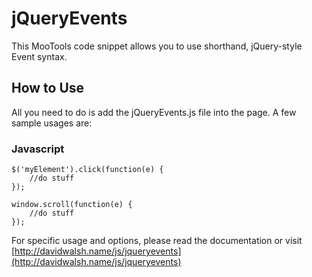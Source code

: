 jQueryEvents
=========

This MooTools code snippet allows you to use shorthand, jQuery-style Event syntax.

How to Use
----------

All you need to do is add the jQueryEvents.js file into the page.  A few sample usages are:
	
### Javascript
	$('myElement').click(function(e) {
		//do stuff
	});
	
	window.scroll(function(e) {
		//do stuff
	});

For specific usage and options, please read the documentation or visit [http://davidwalsh.name/js/jqueryevents](http://davidwalsh.name/js/jqueryevents)